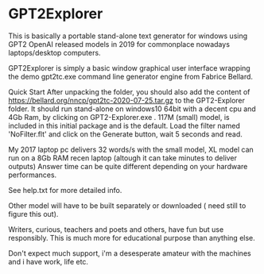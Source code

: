 # GPT2Explorer
This is basically a portable stand-alone text generator for windows using GPT2 OpenAI released models in 2019 for commonplace nowadays laptops/desktop computers.

GPT2Explorer is simply a basic window graphical user interface wrapping the demo gpt2tc.exe command line generator engine from Fabrice Bellard. 

Quick Start
After unpacking the folder, you should also add the content of https://bellard.org/nncp/gpt2tc-2020-07-25.tar.gz to the GPT2-Explorer folder.
It should run stand-alone on windows10 64bit with a decent cpu and 4Gb Ram, by clicking on GPT2-Explorer.exe .
117M (small) model, is included in this initial package and is the default.
Load the filter named 'NoFilter.flt' and click on the Generate button, wait 5 seconds and read.

My 2017 laptop pc delivers 32 words/s with the small model, XL model can run on a 8Gb RAM recen laptop (altough it can take minutes to deliver outputs)
Answer time can be quite different depending on your hardware performances.

See help.txt for more detailed info.

Other model will have to be built separately or downloaded ( need still to figure this out).

Writers, curious, teachers and poets and others, have fun but use responsibly.
This is much more for educational purpose than anything else.

Don't expect much support, i'm a desesperate amateur with the machines and i have work, life etc.


